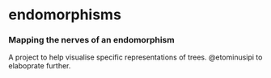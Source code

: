 # endomorphisms

### Mapping the nerves of an endomorphism

A project to help visualise specific representations of trees.
@etominusipi to elaboprate further.
